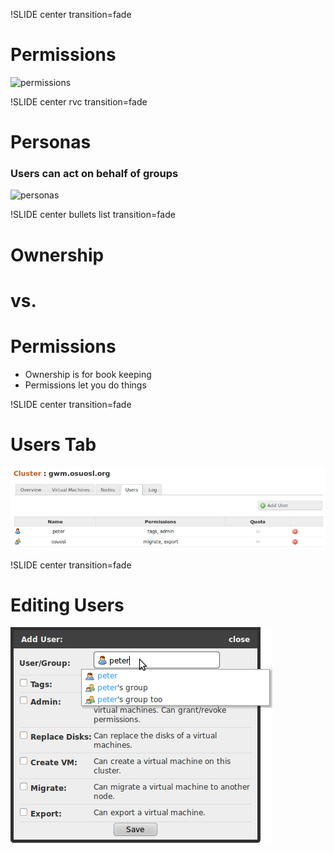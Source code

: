 !SLIDE center transition=fade

# Permissions

![permissions](permissions.png)

!SLIDE center rvc transition=fade

# Personas
### Users can act on behalf of groups


![personas](personas.png)

!SLIDE center bullets list transition=fade

# Ownership 
# vs. 
# Permissions
* Ownership is for book keeping
* Permissions let you do things

!SLIDE center transition=fade

# Users Tab

![Users Tab](users_tab.png)

!SLIDE center transition=fade

# Editing Users

![add_user](add_user.png)
